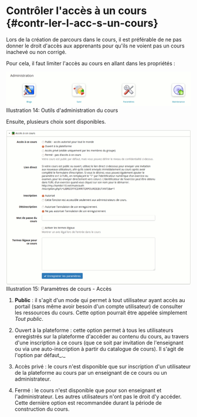 # Contrôler l'accès à un cours {#contr-ler-l-acc-s-un-cours}

Lors de la création de parcours dans le cours, il est préférable de ne pas donner le droit d'accès aux apprenants pour qu'ils ne voient pas un cours inachevé ou non corrigé.

Pour cela, il faut limiter l'accès au cours en allant dans les propriétés :

![](assets/image14.png)Illustration 14: Outils d'administration du cours

Ensuite, plusieurs choix sont disponibles.

![](assets/cours-propriete-acces.png)Illustration 15: Paramètres de cours - Accès

1. **Public** : il s'agit d'un mode qui permet à tout utilisateur ayant accès au portail \(sans même avoir besoin d'un compte utilisateur\) de consulter les ressources du cours. Cette option pourrait être appelée simplement _Tout public_.

2. Ouvert à la plateforme : cette option permet à tous les utilisateurs enregistrés sur la plateforme d'accéder au contenu du cours, au travers d'une inscription à ce cours \(que ce soit par invitation de l'enseignant ou via une auto-inscription à partir du catalogue de cours\). Il s'agit de l'option par défaut_._

3. Accès privé : le cours n'est disponible que sur inscription d'un utilisateur de la plateforme au cours par un enseignant de ce cours ou un administrateur.

4. Fermé : le cours n'est disponible que pour son enseignant et l'administrateur. Les autres utilisateurs n'ont pas le droit d'y accéder. Cette dernière option est recommandée durant la période de construction du cours.



